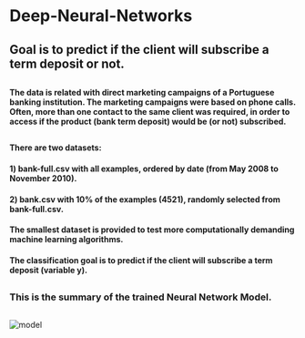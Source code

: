 # Deep-Neural-Networks
## Goal is to predict if the client will subscribe a term deposit or not.
##                                                                                                                   
#### The data is related with direct marketing campaigns of a Portuguese banking institution. The marketing campaigns were based on phone calls. Often, more than one contact to the same client was required, in order to access if the product (bank term deposit) would be (or not) subscribed. 
##                                                                                                                        
#### There are two datasets: 
####      1) bank-full.csv with all examples, ordered by date (from May 2008 to November 2010).
####      2) bank.csv with 10% of the examples (4521), randomly selected from bank-full.csv.

#### The smallest dataset is provided to test more computationally demanding machine learning algorithms.

#### The classification goal is to predict if the client will subscribe a term deposit (variable y).
##                          

### This is the summary of the trained Neural Network Model.
##

   ![model](https://user-images.githubusercontent.com/40026126/63251571-9e161200-c28b-11e9-8c58-e6b47261cab0.png)

